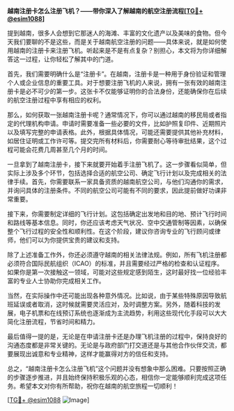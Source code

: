 **越南注册卡怎么注册飞机？——带你深入了解越南的航空注册流程[[TG💪+ @esim1088](https://t.me/s/esim1088)]**

提到越南，很多人会想到它那迷人的海滩、丰富的文化遗产以及美味的食物。但今天我们要聊的不是这些，而是关于越南航空注册的问题——具体来说，就是如何使用越南的注册卡来注册飞机。听起来是不是有点复杂？别担心，本文将为你详细解答这一过程，让你轻松了解其中的门道。

首先，我们需要明确什么是“注册卡”。在越南，注册卡是一种用于身份验证和管理个人或企业信息的重要工具。对于想要注册飞机的人来说，拥有一张有效的越南注册卡是必不可少的第一步。这张卡不仅能够证明你的合法身份，还能确保你在后续的航空注册过程中享有相应的权利。

那么，如何获取一张越南注册卡呢？通常情况下，你可以通过越南的移民局或者指定的代理机构申请。申请时需要准备一些必要的文件，比如护照复印件、近期照片以及填写完整的申请表格。此外，根据具体情况，可能还需要提供其他补充材料，如居住证明或工作许可等。提交完所有材料后，你需要耐心等待审批结果，这个过程可能会花费几周甚至几个月的时间。

一旦拿到了越南注册卡，接下来就要开始着手注册飞机了。这一步骤看似简单，但实际上涉及多个环节，包括选择合适的航空公司、确定飞行计划以及完成相关的法律手续。首先，你需要联系一家具备资质的越南航空公司，与他们沟通你的需求，并询问具体的注册条件。不同的航空公司可能有不同的要求，因此提前做好功课非常重要。

接下来，你需要制定详细的飞行计划。这包括确定出发地和目的地、预计飞行时间和路线等基本信息。同时，你还应该考虑天气状况、空中交通管制等因素，以确保整个飞行过程的安全性和顺利性。在这个阶段，建议你咨询专业的飞行顾问或律师，他们可以为你提供宝贵的建议和支持。

除了上述准备工作外，你还必须遵守越南的相关法律法规。例如，所有飞机注册都必须符合国际民航组织（ICAO）的标准，并且需要经过严格的检查和认证程序。如果你是第一次接触这一领域，可能对这些规定感到陌生，这时最好找一位经验丰富的专业人士协助你完成相关工作。

当然，在实际操作中还可能出现各种意外情况。比如说，由于某些特殊原因导致航班延误或者取消，这时候就需要灵活应对，及时调整方案。另外，随着科技的发展，电子机票和在线预订系统也逐渐成为主流趋势，利用这些现代化手段可以大大简化注册流程，节省时间和精力。

最后值得一提的是，无论是在申请注册卡还是办理飞机注册的过程中，保持良好的沟通态度都是非常关键的。无论是与政府部门打交道还是与其他合作伙伴交流，都要展现出诚意和专业精神，这样才能赢得对方的信任和支持。

总之，“越南注册卡怎么注册飞机”这个问题并没有想象中那么困难。只要按照正确的步骤逐步推进，并且始终保持积极乐观的心态，相信你一定能够顺利完成这项任务。希望本文对你有所帮助，祝你在越南的航空旅程一切顺利！

[[TG💪+ @esim1088](https://t.me/s/esim1088) ![Image](https://i.postimg.cc/4NQfJmqS/Snipaste-2025-05-13-00-14-12.png)]